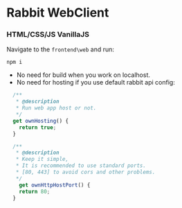 
# Rabbit WebClient
### HTML/CSS/JS VanillaJS

Navigate to the `frontend\web` and run:
```
npm i
```

 - No need for build when you work on localhost.
 - No need for hosting if you use default rabbit api config:

```js
  /**
   * @description
   * Run web app host or not.
   */
  get ownHosting() {
    return true;
  }

  /**
   * @description
   * Keep it simple,
   * It is recommended to use standard ports.
   * [80, 443] to avoid cors and other problems.
   */
    get ownHttpHostPort() {
    return 80;
  }
```
